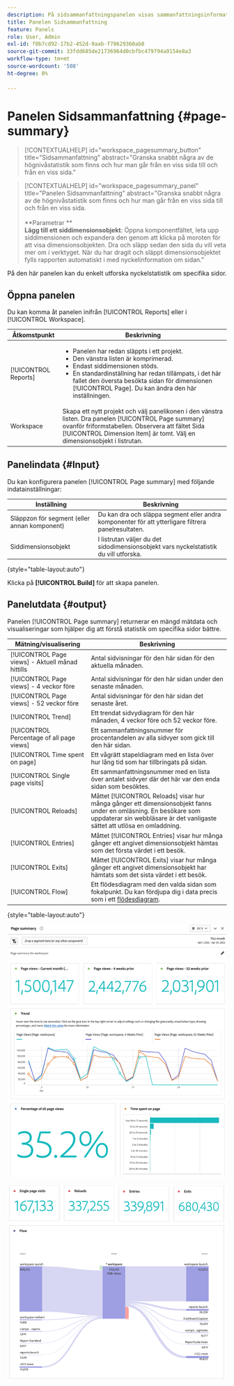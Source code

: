 ```yaml
---
description: På sidsammanfattningspanelen visas sammanfattningsinformation för en sida som du väljer.
title: Panelen Sidsammanfattning
feature: Panels
role: User, Admin
exl-id: f0b7cd92-17b2-452d-9aab-f78629360ab8
source-git-commit: 33fdd685de21736964d0cbfbc479794a9154e8a3
workflow-type: tm+mt
source-wordcount: '508'
ht-degree: 0%

---
```


# Panelen Sidsammanfattning {#page-summary}

<!-- markdownlint-disable MD034 -->

>[!CONTEXTUALHELP]
>id="workspace_pagesummary_button"
>title="Sidsammanfattning"
>abstract="Granska snabbt några av de högnivåstatistik som finns och hur man går från en viss sida till och från en viss sida."

<!-- markdownlint-enable MD034 -->

<!-- markdownlint-disable MD034 -->

>[!CONTEXTUALHELP]
>id="workspace_pagesummary_panel"
>title="Panelen Sidsammanfattning"
>abstract="Granska snabbt några av de högnivåstatistik som finns och hur man går från en viss sida till och från en viss sida.<br/><br/>**Parametrar **<br/>**Lägg till ett siddimensionsobjekt**: Öppna komponentfältet, leta upp siddimensionen och expandera den genom att klicka på moroten för att visa dimensionsobjekten. Dra och släpp sedan den sida du vill veta mer om i verktyget. När du har dragit och släppt dimensionsobjektet fylls rapporten automatiskt i med nyckelinformation om sidan."

<!-- markdownlint-enable MD034 -->


På den här panelen kan du enkelt utforska nyckelstatistik om specifika sidor.

## Öppna panelen

Du kan komma åt panelen inifrån [!UICONTROL Reports] eller i [!UICONTROL Workspace].

| Åtkomstpunkt | Beskrivning |
| --- | --- |
| [!UICONTROL Reports] | <ul><li>Panelen har redan släppts i ett projekt.</li><li>Den vänstra listen är komprimerad.</li><li>Endast siddimensionen stöds.</li><li>En standardinställning har redan tillämpats, i det här fallet den översta besökta sidan för dimensionen [!UICONTROL Page]. Du kan ändra den här inställningen.</li></ul> |
| Workspace | Skapa ett nytt projekt och välj panelikonen i den vänstra listen. Dra panelen [!UICONTROL Page summary] ovanför friformstabellen. Observera att fältet Sida [!UICONTROL Dimension Item] är tomt. Välj en dimensionsobjekt i listrutan. |

## Panelindata {#Input}

Du kan konfigurera panelen [!UICONTROL Page summary] med följande indatainställningar:

| Inställning | Beskrivning |
| --- | --- |
| Släppzon för segment (eller annan komponent) | Du kan dra och släppa segment eller andra komponenter för att ytterligare filtrera panelresultaten. |
| Siddimensionsobjekt | I listrutan väljer du det sidodimensionsobjekt vars nyckelstatistik du vill utforska. |

{style="table-layout:auto"}

Klicka på **[!UICONTROL Build]** för att skapa panelen.

## Panelutdata {#output}

Panelen [!UICONTROL Page summary] returnerar en mängd mätdata och visualiseringar som hjälper dig att förstå statistik om specifika sidor bättre.

| Mätning/visualisering | Beskrivning |
| --- | --- |
| [!UICONTROL Page views] - Aktuell månad hittills | Antal sidvisningar för den här sidan för den aktuella månaden. |
| [!UICONTROL Page views] - 4 veckor före | Antal sidvisningar för den här sidan under den senaste månaden. |
| [!UICONTROL Page views] - 52 veckor före | Antal sidvisningar för den här sidan det senaste året. |
| [!UICONTROL Trend] | Ett trendat sidvydiagram för den här månaden, 4 veckor före och 52 veckor före. |
| [!UICONTROL Percentage of all page views] | Ett sammanfattningsnummer för procentandelen av alla sidvyer som gick till den här sidan. |
| [!UICONTROL Time spent on page] | Ett vågrätt stapeldiagram med en lista över hur lång tid som har tillbringats på sidan. |
| [!UICONTROL Single page visits] | Ett sammanfattningsnummer med en lista över antalet sidvyer där det här var den enda sidan som besöktes. |
| [!UICONTROL Reloads] | Måttet [!UICONTROL Reloads] visar hur många gånger ett dimensionsobjekt fanns under en omläsning. En besökare som uppdaterar sin webbläsare är det vanligaste sättet att utlösa en omladdning. |
| [!UICONTROL Entries] | Måttet [!UICONTROL Entries] visar hur många gånger ett angivet dimensionsobjekt hämtas som det första värdet i ett besök. |
| [!UICONTROL Exits] | Måttet [!UICONTROL Exits] visar hur många gånger ett angivet dimensionsobjekt har hämtats som det sista värdet i ett besök. |
| [!UICONTROL Flow] | Ett flödesdiagram med den valda sidan som fokalpunkt. Du kan fördjupa dig i data precis som i ett [flödesdiagram](/help/analyze/analysis-workspace/visualizations/c-flow/create-flow.md). |

{style="table-layout:auto"}

![Panelen Sidsammanfattning](assets/page-sum1.png)

![Mätvärden och flöde](assets/page-sum2.png)
